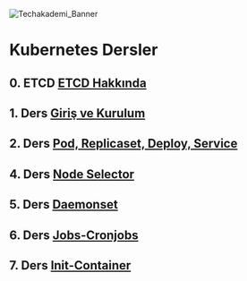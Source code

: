 ![Techakademi_Banner](https://user-images.githubusercontent.com/66215655/143013759-914be3d5-a157-45cb-af62-3f8371cb8ca9.png)

# Kubernetes Dersler

## 0. ETCD [ETCD Hakkında](https://github.com/techakademi/KubernetesDersNotlar/blob/main/00-Etcd/Etcd_Bolumu.md)

## 1. Ders [Giriş ve Kurulum](https://github.com/techakademi/KubernetesDersNotlar/tree/master/01-Kurulum)

## 2. Ders [Pod, Replicaset, Deploy, Service](https://github.com/techakademi/KubernetesDersNotlar/tree/master/02-Pod-Replicaset-Deploy-Service)

## 4. Ders [Node Selector](https://github.com/techakademi/KubernetesDersNotlar/tree/main/04-Nodeselector)

## 5. Ders [Daemonset](https://github.com/techakademi/KubernetesDersNotlar/tree/main/05-Daemonset)

## 6. Ders [Jobs-Cronjobs](https://github.com/techakademi/KubernetesDersNotlar/tree/main/06-Jobs-Cronjobs)

## 7. Ders [Init-Container](https://github.com/techakademi/KubernetesDersNotlar/tree/main/07-Init-container)
